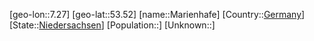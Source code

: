 ﻿---
location: [53.52,7.27]
type: City
tags:
- geo/City


SpocWebEntityId: 32294
isDeleted: false
confidential: public

---
[geo-lon::7.27]
[geo-lat::53.52]
[name::Marienhafe]
[Country::[Germany](geo/Continent/Europe/Germany.md)]
[State::[Niedersachsen](geo/Continent/Europe/Germany/Niedersachsen.md)]
[Population::]
[Unknown::]

